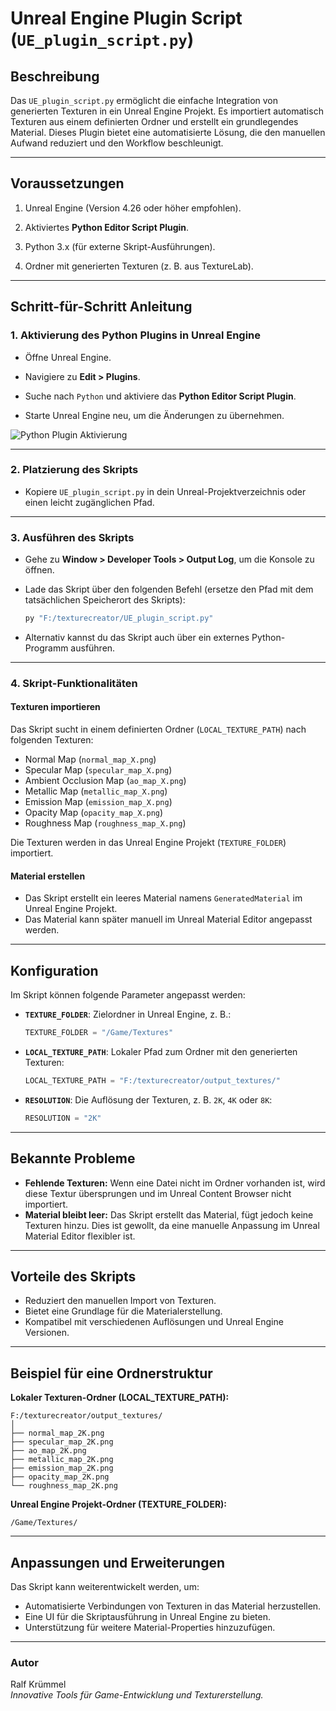
# Unreal Engine Plugin Script (`UE_plugin_script.py`)

## **Beschreibung**
Das `UE_plugin_script.py` ermöglicht die einfache Integration von generierten Texturen in ein Unreal Engine Projekt. Es importiert automatisch Texturen aus einem definierten Ordner und erstellt ein grundlegendes Material. Dieses Plugin bietet eine automatisierte Lösung, die den manuellen Aufwand reduziert und den Workflow beschleunigt.

---

## **Voraussetzungen**
1. Unreal Engine (Version 4.26 oder höher empfohlen).
2. Aktiviertes **Python Editor Script Plugin**.

3. Python 3.x (für externe Skript-Ausführungen).
4. Ordner mit generierten Texturen (z. B. aus TextureLab).

---

## **Schritt-für-Schritt Anleitung**

### **1. Aktivierung des Python Plugins in Unreal Engine**
- Öffne Unreal Engine.
- Navigiere zu **Edit > Plugins**.

- Suche nach `Python` und aktiviere das **Python Editor Script Plugin**.
- Starte Unreal Engine neu, um die Änderungen zu übernehmen.

![Python Plugin Aktivierung](https://your-image-link.com)  

---

### **2. Platzierung des Skripts**
- Kopiere `UE_plugin_script.py` in dein Unreal-Projektverzeichnis oder einen leicht zugänglichen Pfad.

---

### **3. Ausführen des Skripts**
- Gehe zu **Window > Developer Tools > Output Log**, um die Konsole zu öffnen.
- Lade das Skript über den folgenden Befehl (ersetze den Pfad mit dem tatsächlichen Speicherort des Skripts):
  ```bash
  py "F:/texturecreator/UE_plugin_script.py"
  ```

- Alternativ kannst du das Skript auch über ein externes Python-Programm ausführen.

---

### **4. Skript-Funktionalitäten**
#### **Texturen importieren**
Das Skript sucht in einem definierten Ordner (`LOCAL_TEXTURE_PATH`) nach folgenden Texturen:
- Normal Map (`normal_map_X.png`)
- Specular Map (`specular_map_X.png`)
- Ambient Occlusion Map (`ao_map_X.png`)
- Metallic Map (`metallic_map_X.png`)
- Emission Map (`emission_map_X.png`)
- Opacity Map (`opacity_map_X.png`)
- Roughness Map (`roughness_map_X.png`)

Die Texturen werden in das Unreal Engine Projekt (`TEXTURE_FOLDER`) importiert.

#### **Material erstellen**
- Das Skript erstellt ein leeres Material namens `GeneratedMaterial` im Unreal Engine Projekt.
- Das Material kann später manuell im Unreal Material Editor angepasst werden.

---

## **Konfiguration**
Im Skript können folgende Parameter angepasst werden:
- **`TEXTURE_FOLDER`**: Zielordner in Unreal Engine, z. B.:
  ```python
  TEXTURE_FOLDER = "/Game/Textures"
  ```
- **`LOCAL_TEXTURE_PATH`**: Lokaler Pfad zum Ordner mit den generierten Texturen:
  ```python
  LOCAL_TEXTURE_PATH = "F:/texturecreator/output_textures/"
  ```
- **`RESOLUTION`**: Die Auflösung der Texturen, z. B. `2K`, `4K` oder `8K`:
  ```python
  RESOLUTION = "2K"
  ```

---

## **Bekannte Probleme**
- **Fehlende Texturen:** Wenn eine Datei nicht im Ordner vorhanden ist, wird diese Textur übersprungen und im Unreal Content Browser nicht importiert.
- **Material bleibt leer:** Das Skript erstellt das Material, fügt jedoch keine Texturen hinzu. Dies ist gewollt, da eine manuelle Anpassung im Unreal Material Editor flexibler ist.

---

## **Vorteile des Skripts**
- Reduziert den manuellen Import von Texturen.
- Bietet eine Grundlage für die Materialerstellung.
- Kompatibel mit verschiedenen Auflösungen und Unreal Engine Versionen.

---

## **Beispiel für eine Ordnerstruktur**
**Lokaler Texturen-Ordner (LOCAL_TEXTURE_PATH):**
```
F:/texturecreator/output_textures/
│
├── normal_map_2K.png
├── specular_map_2K.png
├── ao_map_2K.png
├── metallic_map_2K.png
├── emission_map_2K.png
├── opacity_map_2K.png
└── roughness_map_2K.png
```

**Unreal Engine Projekt-Ordner (TEXTURE_FOLDER):**
```
/Game/Textures/
```

---

## **Anpassungen und Erweiterungen**
Das Skript kann weiterentwickelt werden, um:
- Automatisierte Verbindungen von Texturen in das Material herzustellen.
- Eine UI für die Skriptausführung in Unreal Engine zu bieten.
- Unterstützung für weitere Material-Properties hinzuzufügen.

---

### **Autor**
Ralf Krümmel  
*Innovative Tools für Game-Entwicklung und Texturerstellung.*

